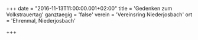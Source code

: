 +++
date = "2016-11-13T11:00:00.001+02:00"
title = 'Gedenken zum Volkstrauertag'
ganztaegig = 'false'
verein = 'Vereinsring Niederjosbach'
ort = 'Ehrenmal, Niederjosbach'

+++

      